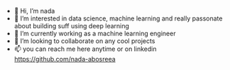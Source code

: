 - 👋 Hi, I’m nada
- 👀 I’m interested in data science, machine learning and really passonate about building suff using deep learning
- 🌱 I’m currently working as a machine learning engineer 
- 💞️ I’m looking to collaborate on any cool projects 
- 📫 you can reach me here anytime or on linkedin https://github.com/nada-abosreea

<!---
nadaabosreea/nadaabosreea is a ✨ special ✨ repository because its `README.md` (this file) appears on your GitHub profile.
You can click the Preview link to take a look at your changes.
--->
